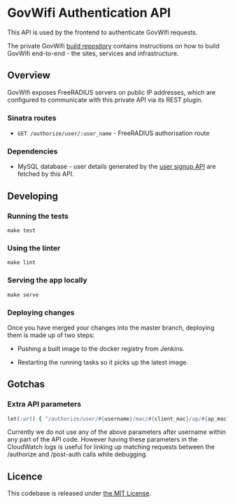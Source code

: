 # GovWifi Authentication API

This API is used by the frontend to authenticate GovWifi requests.

The private GovWifi [build repository][build-repo] contains instructions on how to build GovWifi end-to-end - the sites, services and infrastructure.

[build-repo]:https://github.com/alphagov/govwifi-build

## Overview

GovWifi exposes FreeRADIUS servers on public IP addresses, which are configured
to communicate with this private API via its REST plugin.

### Sinatra routes

* `GET /authorize/user/:user_name`  - FreeRADIUS authorisation route

### Dependencies

* MySQL database - user details generated by the [user signup API][user-signup-api]
  are fetched by this API.

[user-signup-api]: https://github.com/alphagov/govwifi-user-signup-api/pull/33

## Developing

### Running the tests

```shell
make test
```

### Using the linter

```shell
make lint
```

### Serving the app locally

```shell
make serve
```

### Deploying changes

Once you have merged your changes into the master branch, deploying them is made up of
two steps:

* Pushing a built image to the docker registry from Jenkins.

* Restarting the running tasks so it picks up the latest image.

## Gotchas

### Extra API parameters

```ruby
let(:url) { "/authorize/user/#{username}/mac/#{client_mac}/ap/#{ap_mac}/site/#{ap_ip_address}/apg/#{ap_aruba_name}/mdn/#{ap_meraki_name}" }
```

Currently we do not use any of the above parameters after username
within any part of the API code. However having these parameters in the
CloudWatch logs is useful for linking up matching requests between the
/authorize and /post-auth calls while debugging.

## Licence

This codebase is released under [the MIT License][mit].

[mit]: LICENCE
